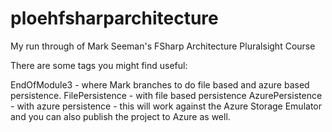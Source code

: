 # ploehfsharparchitecture
My run through of Mark Seeman's FSharp Architecture Pluralsight Course

There are some tags you might find useful:

EndOfModule3 - where Mark branches to do file based and azure based persistence.
FilePersistence - with file based persistence
AzurePersistence - with azure persistence - this will work against the Azure Storage Emulator and you can also publish the project to Azure as well.
